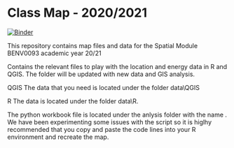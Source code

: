 # Class Map - 2020/2021

[![Binder](https://mybinder.org/badge_logo.svg)](https://mybinder.org/v2/gh/ESDA-Spatial/Map_2020_2021/main?urlpath=lab)

This repository contains map files and data for the Spatial Module BENV0093 academic year 20/21

Contains the relevant files to play with the location and energy data in R and QGIS. The folder will be updated with new data and GIS analysis.

QGIS
The data that you need is located under the folder data\QGIS

R
The data is located under the folder data\R.

The python workbook file is located under the anlysis folder with the name . We have been experimenting some issues with the script so it is higlhy recommended that you copy and paste the code lines into your R environment and recreate the map.
